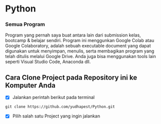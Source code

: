 # Python
### Semua Program 
Program yang pernah saya buat antara lain dari submission kelas, bootcamp & belajar sendiri. Program ini menggunkan Google Colab atau Google Colaboratory, adalah sebuah executable document yang dapat digunakan untuk menyimpan, menulis, serta membagikan program yang telah ditulis melalui Google Drive. Anda juga bisa menggunakan tools lain seperti Visual Studio Code, Anaconda dll.

## Cara Clone Project pada Repository ini ke Komputer Anda
 * [x] Jalankan perintah berikut pada terminal
```
git clone https://github.com/yudhapest/Python.git
```
 * [x] Pilih salah satu Project yang ingin jalankan

